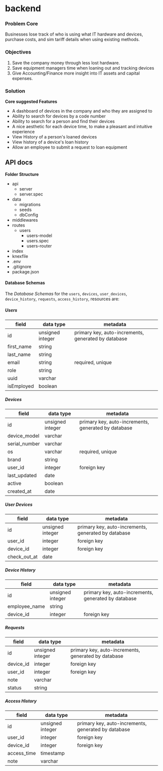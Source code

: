 # backend

### Problem Core

Businesses lose track of who is using what IT hardware and devices, purchase costs, and sim tariff details when using existing methods.

### Objectives

1.  Save the company money through less lost hardware.
2.  Save equipment managers time when loaning out and tracking devices
3.  Give Accounting/Finance more insight into IT assets and capital expenses.

### Solution

**Core suggested Features**

- A dashboard of devices in the company and who they are assigned to
- Ability to search for devices by a code number
- Ability to search for a person and find their devices
- A nice aesthetic for each device time, to make a pleasant and intuitive experience
- View History of a person's loaned devices
- View history of a device's loan history
- Allow an employee to submit a request to loan equipment

## API docs

**Folder Structure**

- api
  - server
  - server.spec
- data
  - migrations
  - seeds
  - dbConfig
- middlewares
- routes
  - users
    - users-model
    - users.spec
    - users-router
- index
- knexfile
- .env
- .gitignore
- package.json

#### Database Schemas

The _Database Schemas_ for the `users`, `devices`, `user_devices`, `device_history`, `requests`, `access_history`, resources are:

##### Users

| field      | data type        | metadata                                            |
| ---------- | ---------------- | --------------------------------------------------- |
| id         | unsigned integer | primary key, auto-increments, generated by database |
| first_name | string           |                                                     |
| last_name  | string           |                                                     |
| email      | string           | required, unique                                    |
| role       | string           |                                                     |
| uuid       | varchar          |                                                     |
| isEmployed | boolean          |                                                     |

##### Devices

| field         | data type        | metadata                                            |
| ------------- | ---------------- | --------------------------------------------------- |
| id            | unsigned integer | primary key, auto-increments, generated by database |
| device_model  | varchar          |                                                     |
| serial_number | varchar          |                                                     |
| os            | varchar          | required, unique                                    |
| brand         | string           |                                                     |
| user_id       | integer          | foreign key                                         |
| last_updated  | date             |                                                     |
| active        | boolean          |                                                     |
| created_at    | date             |                                                     |

##### User Devices

| field        | data type        | metadata                                            |
| ------------ | ---------------- | --------------------------------------------------- |
| id           | unsigned integer | primary key, auto-increments, generated by database |
| user_id      | integer          | foreign key                                         |
| device_id    | integer          | foreign key                                         |
| check_out_at | date             |                                                     |

##### Device History

| field         | data type        | metadata                                            |
| ------------- | ---------------- | --------------------------------------------------- |
| id            | unsigned integer | primary key, auto-increments, generated by database |
| employee_name | string           |                                                     |
| device_id     | integer          | foreign key                                         |

##### Requests

| field     | data type        | metadata                                            |
| --------- | ---------------- | --------------------------------------------------- |
| id        | unsigned integer | primary key, auto-increments, generated by database |
| device_id | integer          | foreign key                                         |
| user_id   | integer          | foreign key                                         |
| note      | varchar          |                                                     |
| status    | string           |                                                     |

##### Access History

| field       | data type        | metadata                                            |
| ----------- | ---------------- | --------------------------------------------------- |
| id          | unsigned integer | primary key, auto-increments, generated by database |
| user_id     | integer          | foreign key                                         |
| device_id   | integer          | foreign key                                         |
| access_time | timestamp        |                                                     |
| note        | varchar          |                                                     |
